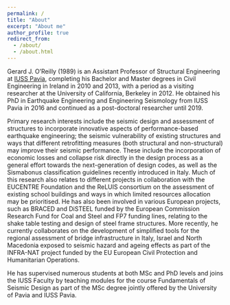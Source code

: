 ```yaml
---
permalink: /
title: "About"
excerpt: "About me"
author_profile: true
redirect_from:
  - /about/
  - /about.html
---
```


Gerard J. O’Reilly (1989) is an Assistant Professor of Structural Engineering at [IUSS Pavia](https://www.iusspavia.it/en), completing his Bachelor and Master degrees in Civil Engineering in Ireland in 2010 and 2013, with a period as a visiting researcher at the University of California, Berkeley in 2012. He obtained his PhD in Earthquake Engineering and Engineering Seismology from IUSS Pavia in 2016 and continued as a post-doctoral researcher until 2019.

Primary research interests include the seismic design and assessment of structures to incorporate innovative aspects of performance-based earthquake engineering; the seismic vulnerability of existing structures and ways that different retrofitting measures (both structural and non-structural) may improve their seismic performance. These include the incorporation of economic losses and collapse risk directly in the design process as a general effort towards the next-generation of design codes, as well as the Sismabonus classification guidelines recently introduced in Italy. Much of this research also relates to different projects in collaboration with the EUCENTRE Foundation and the ReLUIS consortium on the assessment of existing school buildings and ways in which limited resources allocation may be prioritised. He has also been involved in various European projects, such as BRACED and DiSTEEL funded by the European Commission Research Fund for Coal and Steel and FP7 funding lines, relating to the shake table testing and design of steel frame structures. More recently, he currently collaborates on the development of simplified tools for the regional assessment of bridge infrastructure in Italy, Israel and North Macedonia exposed to seismic hazard and ageing effects as part of the INFRA-NAT project funded by the EU European Civil Protection and Humanitarian Operations.

He has supervised numerous students at both MSc and PhD levels and joins the IUSS Faculty by teaching modules for the course Fundamentals of Seismic Design as part of the MSc degree jointly offered by the University of Pavia and IUSS Pavia.

